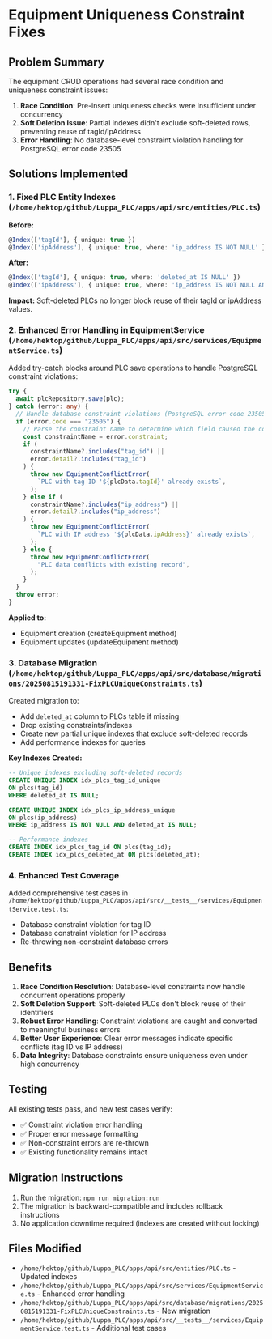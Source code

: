# Equipment Uniqueness Constraint Fixes

## Problem Summary

The equipment CRUD operations had several race condition and uniqueness constraint issues:

1. **Race Condition**: Pre-insert uniqueness checks were insufficient under concurrency
2. **Soft Deletion Issue**: Partial indexes didn't exclude soft-deleted rows, preventing reuse of tagId/ipAddress
3. **Error Handling**: No database-level constraint violation handling for PostgreSQL error code 23505

## Solutions Implemented

### 1. Fixed PLC Entity Indexes (`/home/hektop/github/Luppa_PLC/apps/api/src/entities/PLC.ts`)

**Before:**

```typescript
@Index(['tagId'], { unique: true })
@Index(['ipAddress'], { unique: true, where: 'ip_address IS NOT NULL' })
```

**After:**

```typescript
@Index(['tagId'], { unique: true, where: 'deleted_at IS NULL' })
@Index(['ipAddress'], { unique: true, where: 'ip_address IS NOT NULL AND deleted_at IS NULL' })
```

**Impact:** Soft-deleted PLCs no longer block reuse of their tagId or ipAddress values.

### 2. Enhanced Error Handling in EquipmentService (`/home/hektop/github/Luppa_PLC/apps/api/src/services/EquipmentService.ts`)

Added try-catch blocks around PLC save operations to handle PostgreSQL constraint violations:

```typescript
try {
  await plcRepository.save(plc);
} catch (error: any) {
  // Handle database constraint violations (PostgreSQL error code 23505)
  if (error.code === "23505") {
    // Parse the constraint name to determine which field caused the conflict
    const constraintName = error.constraint;
    if (
      constraintName?.includes("tag_id") ||
      error.detail?.includes("tag_id")
    ) {
      throw new EquipmentConflictError(
        `PLC with tag ID '${plcData.tagId}' already exists`,
      );
    } else if (
      constraintName?.includes("ip_address") ||
      error.detail?.includes("ip_address")
    ) {
      throw new EquipmentConflictError(
        `PLC with IP address '${plcData.ipAddress}' already exists`,
      );
    } else {
      throw new EquipmentConflictError(
        "PLC data conflicts with existing record",
      );
    }
  }
  throw error;
}
```

**Applied to:**

- Equipment creation (createEquipment method)
- Equipment updates (updateEquipment method)

### 3. Database Migration (`/home/hektop/github/Luppa_PLC/apps/api/src/database/migrations/20250815191331-FixPLCUniqueConstraints.ts`)

Created migration to:

- Add `deleted_at` column to PLCs table if missing
- Drop existing constraints/indexes
- Create new partial unique indexes that exclude soft-deleted records
- Add performance indexes for queries

**Key Indexes Created:**

```sql
-- Unique indexes excluding soft-deleted records
CREATE UNIQUE INDEX idx_plcs_tag_id_unique
ON plcs(tag_id)
WHERE deleted_at IS NULL;

CREATE UNIQUE INDEX idx_plcs_ip_address_unique
ON plcs(ip_address)
WHERE ip_address IS NOT NULL AND deleted_at IS NULL;

-- Performance indexes
CREATE INDEX idx_plcs_tag_id ON plcs(tag_id);
CREATE INDEX idx_plcs_deleted_at ON plcs(deleted_at);
```

### 4. Enhanced Test Coverage

Added comprehensive test cases in `/home/hektop/github/Luppa_PLC/apps/api/src/__tests__/services/EquipmentService.test.ts`:

- Database constraint violation for tag ID
- Database constraint violation for IP address
- Re-throwing non-constraint database errors

## Benefits

1. **Race Condition Resolution**: Database-level constraints now handle concurrent operations properly
2. **Soft Deletion Support**: Soft-deleted PLCs don't block reuse of their identifiers
3. **Robust Error Handling**: Constraint violations are caught and converted to meaningful business errors
4. **Better User Experience**: Clear error messages indicate specific conflicts (tag ID vs IP address)
5. **Data Integrity**: Database constraints ensure uniqueness even under high concurrency

## Testing

All existing tests pass, and new test cases verify:

- ✅ Constraint violation error handling
- ✅ Proper error message formatting
- ✅ Non-constraint errors are re-thrown
- ✅ Existing functionality remains intact

## Migration Instructions

1. Run the migration: `npm run migration:run`
2. The migration is backward-compatible and includes rollback instructions
3. No application downtime required (indexes are created without locking)

## Files Modified

- `/home/hektop/github/Luppa_PLC/apps/api/src/entities/PLC.ts` - Updated indexes
- `/home/hektop/github/Luppa_PLC/apps/api/src/services/EquipmentService.ts` - Enhanced error handling
- `/home/hektop/github/Luppa_PLC/apps/api/src/database/migrations/20250815191331-FixPLCUniqueConstraints.ts` - New migration
- `/home/hektop/github/Luppa_PLC/apps/api/src/__tests__/services/EquipmentService.test.ts` - Additional test cases

